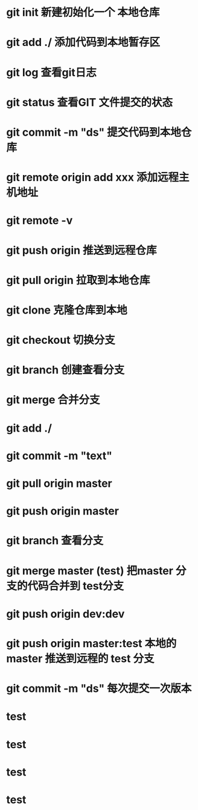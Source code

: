 
# git init 新建初始化一个 本地仓库 

# git add ./   添加代码到本地暂存区 

# git log  查看git日志

# git status 查看GIT 文件提交的状态 

# git commit -m "ds"  提交代码到本地仓库 

# git remote origin add xxx  添加远程主机地址

# git remote -v

# git push origin  推送到远程仓库

# git pull origin 拉取到本地仓库

# git clone 克隆仓库到本地 

# git checkout 切换分支

# git branch 创建查看分支

# git merge  合并分支 


# git add ./

# git commit -m "text"

# git pull origin master

# git push origin master 

# git branch 查看分支 

# git merge master  (test)   把master 分支的代码合并到 test分支 

# git push origin dev:dev

# git push origin master:test   本地的master 推送到远程的 test 分支 

# git commit -m "ds"  每次提交一次版本  

# test
# test
# test
# test